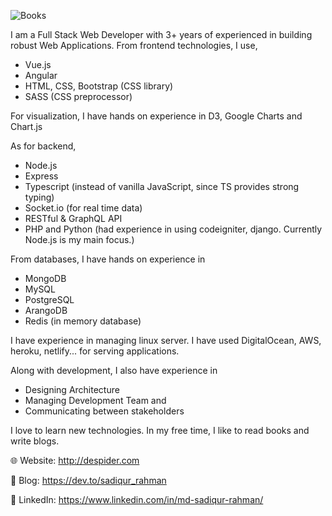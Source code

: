 ![Books](http://bestanimations.com/Nature/fall/fall-nature-animated-gif-19.gif#.XyiSZs_L7eE.link)


I am a Full Stack Web Developer with 3+ years of experienced in building robust Web Applications. From frontend technologies, I use,
* Vue.js
* Angular
* HTML, CSS, Bootstrap (CSS library)
* SASS (CSS preprocessor)


For visualization, I have hands on experience in D3, Google Charts and Chart.js


As for backend,
* Node.js
* Express
* Typescript (instead of vanilla JavaScript, since TS provides strong typing)
* Socket.io (for real time data)
* RESTful & GraphQL API
* PHP and Python (had experience in using codeigniter, django. Currently Node.js is my main focus.)

From databases, I have hands on experience in
* MongoDB
* MySQL
* PostgreSQL
* ArangoDB
* Redis (in memory database)

I have experience in managing linux server. I have used DigitalOcean, AWS, heroku, netlify... for serving applications.

Along with development, I also have experience in
* Designing Architecture
* Managing Development Team and
* Communicating between stakeholders


I love to learn new technologies. In my free time, I like to read books and write blogs.

🌐 Website: http://despider.com

📝 Blog: https://dev.to/sadiqur_rahman 

🔗 LinkedIn: https://www.linkedin.com/in/md-sadiqur-rahman/
